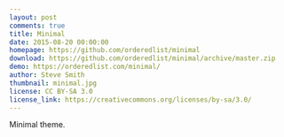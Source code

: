 ```yaml
---
layout: post
comments: true
title: Minimal
date: 2015-08-20 00:00:00
homepage: https://github.com/orderedlist/minimal
download: https://github.com/orderedlist/minimal/archive/master.zip
demo: https://orderedlist.com/minimal/
author: Steve Smith
thumbnail: minimal.jpg
license: CC BY-SA 3.0
license_link: https://creativecommons.org/licenses/by-sa/3.0/
---
```


Minimal theme.
